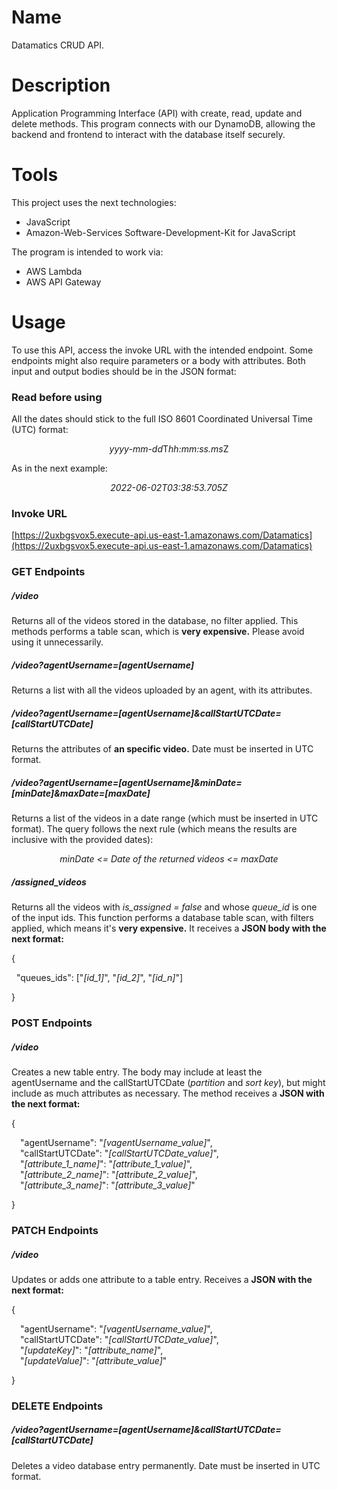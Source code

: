 # Name
Datamatics CRUD API.

# Description
Application Programming Interface (API) with create, read, update and delete methods. This program connects with our DynamoDB, allowing the backend and frontend to interact with the database itself securely.

# Tools
This project uses the next technologies:
- JavaScript
- Amazon-Web-Services Software-Development-Kit for JavaScript

The program is intended to work via:
- AWS Lambda
- AWS API Gateway

# Usage
To use this API, access the invoke URL with the intended endpoint. Some endpoints might also require parameters or a body with attributes. Both input and output bodies should be in the JSON format:

### Read before using
All the dates should stick to the full ISO 8601 Coordinated Universal Time (UTC) format:
<p align="center">
<em>yyyy-mm-dd</em>T<em>hh:mm:ss.ms</em>Z
</p>

As in the next example:
<p align="center">
<em>2022-06-02T03:38:53.705Z</em>
</p>

### Invoke URL
[https://2uxbgsvox5.execute-api.us-east-1.amazonaws.com/Datamatics](https://2uxbgsvox5.execute-api.us-east-1.amazonaws.com/Datamatics)

### GET Endpoints
##### /video
Returns all of the videos stored in the database, no filter applied. This methods performs a table scan, which is **very expensive.** Please avoid using it unnecessarily.
##### /video?agentUsername=*[agentUsername]*
Returns a list with all the videos uploaded by an agent, with its attributes.
##### /video?agentUsername=*[agentUsername]*&callStartUTCDate=*[callStartUTCDate]*
Returns the attributes of **an specific video.** Date must be inserted in UTC format.
##### /video?agentUsername=*[agentUsername]*&minDate=*[minDate]*&maxDate=*[maxDate]*
Returns a list of the videos in a date range (which must be inserted in UTC format). The query follows the next rule (which means the results are inclusive with the provided dates):
<p align="center">
<em>minDate &lt= Date of the returned videos &lt= maxDate</em>
</p>

##### /assigned_videos
Returns all the videos with *is_assigned = false* and whose *queue_id* is one of the input ids. This function performs a database table scan, with filters applied, which means it's **very expensive.** It receives a **JSON body with the next format:**

{
    <p>&nbsp; "queues_ids": ["*[id_1]*", "*[id_2]*", "*[id_n]*"]</p>
}

### POST Endpoints
##### /video
Creates a new table entry. The body may include at least the agentUsername and the callStartUTCDate (*partition* and *sort key*), but might include as much attributes as necessary. The method receives a **JSON with the next format:**

{
<p>
    &emsp;"agentUsername": "<em>[vagentUsername_value]</em>",
    <br/>
    &emsp;"callStartUTCDate": "<em>[callStartUTCDate_value]</em>",
    <br/>
    &emsp;"<em>[attribute_1_name]</em>": "<em>[attribute_1_value]</em>",
    <br/>
    &emsp;"<em>[attribute_2_name]</em>": "<em>[attribute_2_value]</em>",
    <br/>
    &emsp;"<em>[attribute_3_name]</em>": "<em>[attribute_3_value]</em>"
</p>
}

### PATCH Endpoints
##### /video
Updates or adds one attribute to a table entry. Receives a **JSON with the next format:**

{
<p>
    &emsp;"agentUsername": "<em>[vagentUsername_value]</em>",
    <br/>
    &emsp;"callStartUTCDate": "<em>[callStartUTCDate_value]</em>",
    <br/>
    &emsp;"<em>[updateKey]</em>": "<em>[attribute_name]</em>",
    <br/>
    &emsp;"<em>[updateValue]</em>": "<em>[attribute_value]</em>"
</p>
}

### DELETE Endpoints
##### /video?agentUsername=*[agentUsername]*&callStartUTCDate=*[callStartUTCDate]*
Deletes a video database entry permanently. Date must be inserted in UTC format.